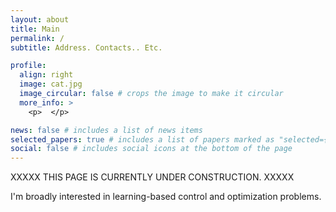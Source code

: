 ```yaml
---
layout: about
title: Main
permalink: /
subtitle: Address. Contacts.. Etc.

profile:
  align: right
  image: cat.jpg
  image_circular: false # crops the image to make it circular
  more_info: >
    <p>  </p>

news: false # includes a list of news items
selected_papers: true # includes a list of papers marked as "selected={true}"
social: false # includes social icons at the bottom of the page
---
```


XXXXX THIS PAGE IS CURRENTLY UNDER CONSTRUCTION. XXXXX

I'm broadly interested in learning-based control and optimization problems.
